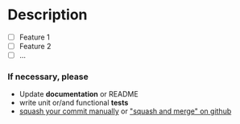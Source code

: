 # Description
- [ ] Feature 1
- [ ] Feature 2
- [ ] ...

### If necessary, please
* Update **documentation** or README
* write unit or/and functional **tests**
* [squash your commit manually](https://stackoverflow.com/a/5189600/3535853) or ["squash and merge" on github](https://help.github.com/en/articles/merging-a-pull-request)
